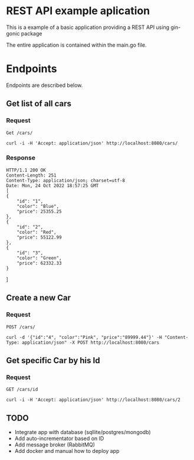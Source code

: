 # REST API example aplication
This is a example of a basic application providing a REST API using gin-gonic package

The entire application is contained within the main.go file.

# Endpoints
Endpoints are described below.

## Get list of all cars
### Request
 `Get /cars/`
 
    curl -i -H 'Accept: application/json' http://localhost:8080/cars/
 
 ### Response
 
    HTTP/1.1 200 OK
    Content-Length: 251
    Content-Type: application/json; charset=utf-8
    Date: Mon, 24 Oct 2022 18:57:25 GMT
    [
    {
        "id": "1",
        "color": "Blue",
        "price": 25355.25
    },
    {
        "id": "2",
        "color": "Red",
        "price": 55122.99
    },
    {
        "id": "3",
        "color": "Green",
        "price": 62332.33
    }
]

## Create a new Car

### Request

`POST /cars/`

    curl -d '{"id":"4", "color":"Pink", "price":"89999.44"}' -H "Content-Type: application/json" -X POST http://localhost:8080/cars
    
 ## Get specific Car by his Id
 
 ### Request
 
 `GET /cars/id`
 
    curl -i -H 'Accept: application/json' http://localhost:8080/cars/2
    
 ## TODO
 * Integrate app with database (sqllite/postgres/mongodb)
 * Add auto-incrementator based on ID
 * Add message broker (RabbitMQ)
 * Add docker and manual how to deploy app
